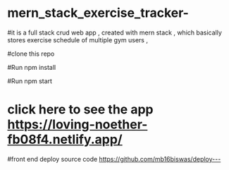 # mern_stack_exercise_tracker-

#it is a full stack crud  web app , created with mern stack , which basically stores exercise schedule of multiple gym users ,  

#clone this repo 

#Run npm install 

#Run npm start 

# click here to see the app  https://loving-noether-fb08f4.netlify.app/

#front end deploy source code https://github.com/mb16biswas/deploy---
